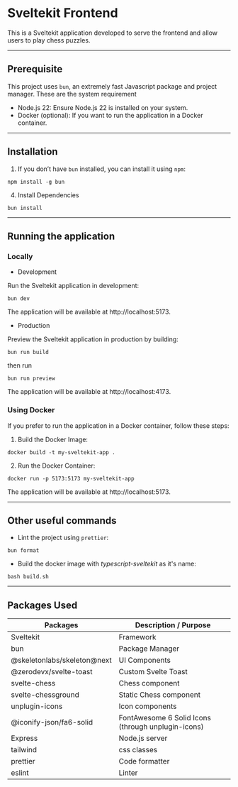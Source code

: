 # Sveltekit Frontend

This is a Sveltekit application developed to serve the frontend and allow users to play chess puzzles.

---

## Prerequisite

This project uses `bun`, an extremely fast Javascript package and project manager.
These are the system requirement

- Node.js 22: Ensure Node.js 22 is installed on your system.
- Docker (optional): If you want to run the application in a Docker container.

---

## Installation

1. If you don’t have `bun` installed, you can install it using `npm`:

```commandline
npm install -g bun
```

4. Install Dependencies

```commandline
bun install
```

---

## Running the application

### Locally

- Development

Run the Sveltekit application in development:

```commandline
bun dev
```

The application will be available at http://localhost:5173.

- Production

Preview the Sveltekit application in production by building:

```commandline
bun run build
```

then run

```commandline
bun run preview
```

The application will be available at http://localhost:4173.

### Using Docker

If you prefer to run the application in a Docker container, follow these steps:

1. Build the Docker Image:

```commandline
docker build -t my-sveltekit-app .
```

2. Run the Docker Container:

```commandline
docker run -p 5173:5173 my-sveltekit-app
```

The application will be available at http://localhost:5173.

---

## Other useful commands

- Lint the project using `prettier`:

```commandline
bun format
```

- Build the docker image with _typescript-sveltekit_ as it's name:

```commandline
bash build.sh
```

---

## Packages Used

| Packages                    | Description / Purpose                              |
| --------------------------- | -------------------------------------------------- |
| Sveltekit                   | Framework                                          |
| bun                         | Package Manager                                    |
| @skeletonlabs/skeleton@next | UI Components                                      |
| @zerodevx/svelte-toast      | Custom Svelte Toast                                |
| svelte-chess                | Chess component                                    |
| svelte-chessground          | Static Chess component                             |
| unplugin-icons              | Icon components                                    |
| @iconify-json/fa6-solid     | FontAwesome 6 Solid Icons (through unplugin-icons) |
| Express                     | Node.js server                                     |
| tailwind                    | css classes                                        |
| prettier                    | Code formatter                                     |
| eslint                      | Linter                                             |
